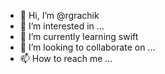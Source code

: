 - 👋 Hi, I’m @rgrachik
- 👀 I’m interested in ...
- 🌱 I’m currently learning swift
- 💞️ I’m looking to collaborate on ...
- 📫 How to reach me ...

<!---
rgrachik/rgrachik is a ✨ special ✨ repository because its `README.md` (this file) appears on your GitHub profile.
You can click the Preview link to take a look at your changes.
--->
